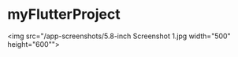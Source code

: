 # myFlutterProject

<img src="/app-screenshots/5.8-inch Screenshot 1.jpg width="500" height="600"">




